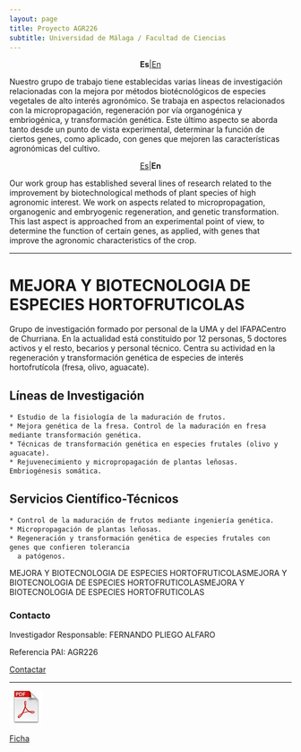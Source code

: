 ```yaml
---
layout: page
title: Proyecto AGR226
subtitle: Universidad de Málaga / Facultad de Ciencias
---
```

<a id="Es"></a>
<center>
<p><b>Es</b>|<a href="#En">En</a></p>
</center>

<p>Nuestro grupo de trabajo tiene establecidas varias líneas de investigación relacionadas con la mejora por métodos biotécnológicos de especies vegetales de alto interés agronómico. Se trabaja en aspectos relacionados con la micropropagación, regeneración por vía organogénica y embriogénica, y transformación genética. Este último aspecto se aborda tanto desde un punto de vista experimental, determinar la función de ciertos genes, como aplicado, con genes que mejoren las características agronómicas del cultivo.</p>

<a id="En"></a>  
<center>
<p><a href="#Es">Es</a>|<b>En</b></p>
</center>

<p>Our work group has established several lines of research related to the improvement by biotechnological methods of plant species of high agronomic interest. We work on aspects related to micropropagation, organogenic and embryogenic regeneration, and genetic transformation. This last aspect is approached from an experimental point of view, to determine the function of certain genes, as applied, with genes that improve the agronomic characteristics of the crop.</p>

***

# MEJORA Y BIOTECNOLOGIA DE ESPECIES HORTOFRUTICOLAS


Grupo de investigación formado por personal de la UMA y del IFAPACentro de Churriana. En la actualidad está constituido por 12 personas, 5 doctores activos y el resto, becarios y personal técnico. Centra su actividad en la regeneración y transformación genética de especies de interés hortofrutícola (fresa, olivo, aguacate).


## Líneas de Investigación

    * Estudio de la fisiología de la maduración de frutos.
    * Mejora genética de la fresa. Control de la maduración en fresa mediante transformación genética.
    * Técnicas de transformación genética en especies frutales (olivo y aguacate).
    * Rejuvenecimiento y micropropagación de plantas leñosas. Embriogénesis somática.

 
## Servicios Científico-Técnicos

    * Control de la maduración de frutos mediante ingeniería genética.
    * Micropropagación de plantas leñosas.
    * Regeneración y transformación genética de especies frutales con genes que confieren tolerancia 
	  a patógenos.

MEJORA Y BIOTECNOLOGIA DE ESPECIES HORTOFRUTICOLASMEJORA Y BIOTECNOLOGIA DE ESPECIES HORTOFRUTICOLASMEJORA Y BIOTECNOLOGIA DE ESPECIES HORTOFRUTICOLAS

 
### Contacto

Investigador Responsable: FERNANDO PLIEGO ALFARO

Referencia PAI: AGR226

[Contactar](http://ofertaidi.uma.es/contacto.php?idgrupo=AGR226)         

---
![logo-pdf](/img/slideshow/pdf.jpg)

[Ficha](http://ofertaidi.uma.es/fichas/AGR226.pdf)


